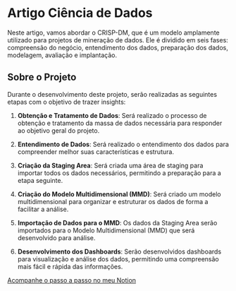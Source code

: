 # Artigo Ciência de Dados
Neste artigo, vamos abordar o CRISP-DM, que é um modelo amplamente utilizado para projetos de mineração de dados. Ele é dividido em seis fases: compreensão do negócio, entendimento dos dados, preparação dos dados, modelagem, avaliação e implantação.

## Sobre o Projeto

Durante o desenvolvimento deste projeto, serão realizadas as seguintes etapas com o objetivo de trazer insights:

1. **Obtenção e Tratamento de Dados**: Será realizado o processo de obtenção e tratamento da massa de dados necessária para responder ao objetivo geral do projeto.

2. **Entendimento de Dados**: Será realizado o entendimento dos dados para compreender melhor suas características e estrutura.

3. **Criação da Staging Area**: Será criada uma área de staging para importar todos os dados necessários, permitindo a preparação para a etapa seguinte.

4. **Criação do Modelo Multidimensional (MMD)**: Será criado um modelo multidimensional para organizar e estruturar os dados de forma a facilitar a análise.

5. **Importação de Dados para o MMD**: Os dados da Staging Area serão importados para o Modelo Multidimensional (MMD) que será desenvolvido para análise.

6. **Desenvolvimento dos Dashboards**: Serão desenvolvidos dashboards para visualização e análise dos dados, permitindo uma compreensão mais fácil e rápida das informações.


[Acompanhe o passo a passo no meu Notion](https://deboratech.notion.site/Artigo-Ci-ncia-de-Dados-8e8570d943224f3a9023316b2c33ffe9?pvs=74)

